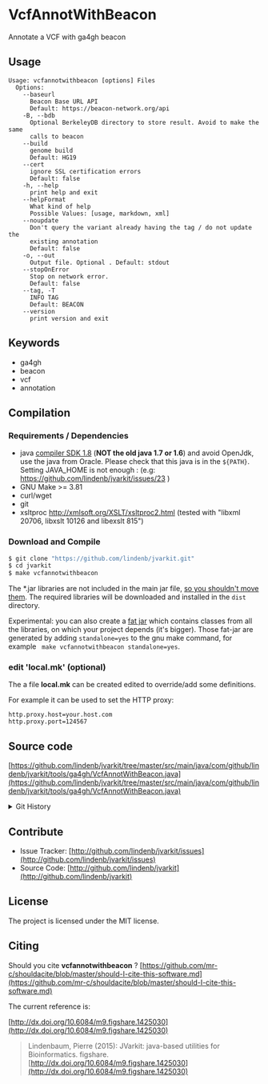 # VcfAnnotWithBeacon

Annotate a VCF with ga4gh beacon


## Usage

```
Usage: vcfannotwithbeacon [options] Files
  Options:
    --baseurl
      Beacon Base URL API
      Default: https://beacon-network.org/api
    -B, --bdb
      Optional BerkeleyDB directory to store result. Avoid to make the same 
      calls to beacon
    --build
      genome build
      Default: HG19
    --cert
      ignore SSL certification errors
      Default: false
    -h, --help
      print help and exit
    --helpFormat
      What kind of help
      Possible Values: [usage, markdown, xml]
    --noupdate
      Don't query the variant already having the tag / do not update the 
      existing annotation
      Default: false
    -o, --out
      Output file. Optional . Default: stdout
    --stopOnError
      Stop on network error.
      Default: false
    --tag, -T
      INFO TAG
      Default: BEACON
    --version
      print version and exit

```


## Keywords

 * ga4gh
 * beacon
 * vcf
 * annotation


## Compilation

### Requirements / Dependencies

* java [compiler SDK 1.8](http://www.oracle.com/technetwork/java/index.html) (**NOT the old java 1.7 or 1.6**) and avoid OpenJdk, use the java from Oracle. Please check that this java is in the `${PATH}`. Setting JAVA_HOME is not enough : (e.g: https://github.com/lindenb/jvarkit/issues/23 )
* GNU Make >= 3.81
* curl/wget
* git
* xsltproc http://xmlsoft.org/XSLT/xsltproc2.html (tested with "libxml 20706, libxslt 10126 and libexslt 815")


### Download and Compile

```bash
$ git clone "https://github.com/lindenb/jvarkit.git"
$ cd jvarkit
$ make vcfannotwithbeacon
```

The *.jar libraries are not included in the main jar file, [so you shouldn't move them](https://github.com/lindenb/jvarkit/issues/15#issuecomment-140099011 ).
The required libraries will be downloaded and installed in the `dist` directory.

Experimental: you can also create a [fat jar](https://stackoverflow.com/questions/19150811/) which contains classes from all the libraries, on which your project depends (it's bigger). Those fat-jar are generated by adding `standalone=yes` to the gnu make command, for example ` make vcfannotwithbeacon standalone=yes`.

### edit 'local.mk' (optional)

The a file **local.mk** can be created edited to override/add some definitions.

For example it can be used to set the HTTP proxy:

```
http.proxy.host=your.host.com
http.proxy.port=124567
```
## Source code 

[https://github.com/lindenb/jvarkit/tree/master/src/main/java/com/github/lindenb/jvarkit/tools/ga4gh/VcfAnnotWithBeacon.java](https://github.com/lindenb/jvarkit/tree/master/src/main/java/com/github/lindenb/jvarkit/tools/ga4gh/VcfAnnotWithBeacon.java)


<details>
<summary>Git History</summary>

```
Thu May 18 18:34:07 2017 +0200 ; cont ; https://github.com/lindenb/jvarkit/commit/89cb7d10eaeef051af30f1043698546f555cbcd8
Fri May 12 18:07:46 2017 +0200 ; cont ; https://github.com/lindenb/jvarkit/commit/ca96bce803826964a65de33455e5231ffa6ea9bd
Thu Apr 20 17:17:22 2017 +0200 ; continue transition jcommander ; https://github.com/lindenb/jvarkit/commit/fcf5def101925bea9ddd001d8260cf65aa52d6a0
Wed Apr 19 20:47:05 2017 +0200 ; fix cert ; https://github.com/lindenb/jvarkit/commit/0380c93507ee778fa247d05c556193a428926a73
Wed Apr 19 17:58:48 2017 +0200 ; rm-xml ; https://github.com/lindenb/jvarkit/commit/95f05cfd4e04f5013c22274c49db7bcc4cbbb1c8
```

</details>

## Contribute

- Issue Tracker: [http://github.com/lindenb/jvarkit/issues](http://github.com/lindenb/jvarkit/issues)
- Source Code: [http://github.com/lindenb/jvarkit](http://github.com/lindenb/jvarkit)

## License

The project is licensed under the MIT license.

## Citing

Should you cite **vcfannotwithbeacon** ? [https://github.com/mr-c/shouldacite/blob/master/should-I-cite-this-software.md](https://github.com/mr-c/shouldacite/blob/master/should-I-cite-this-software.md)

The current reference is:

[http://dx.doi.org/10.6084/m9.figshare.1425030](http://dx.doi.org/10.6084/m9.figshare.1425030)

> Lindenbaum, Pierre (2015): JVarkit: java-based utilities for Bioinformatics. figshare.
> [http://dx.doi.org/10.6084/m9.figshare.1425030](http://dx.doi.org/10.6084/m9.figshare.1425030)

 
 


